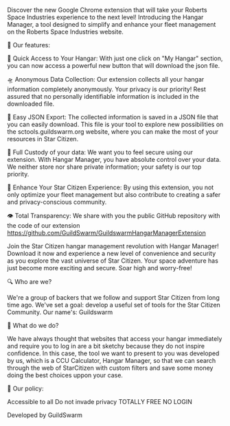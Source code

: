 Discover the new Google Chrome extension that will take your Roberts Space Industries experience to the next level! Introducing the Hangar Manager, a tool designed to simplify and enhance your fleet management on the Roberts Space Industries website.

🌟 Our features:

🌌 Quick Access to Your Hangar: With just one click on "My Hangar" section, you can now access a powerful new button that will download the json file.

🛸 Anonymous Data Collection: Our extension collects all your hangar information completely anonymously. Your privacy is our priority! Rest assured that no personally identifiable information is included in the downloaded file.

📂 Easy JSON Export: The collected information is saved in a JSON file that you can easily download. This file is your tool to explore new possibilities on the sctools.guildswarm.org website, where you can make the most of your resources in Star Citizen.

🔐 Full Custody of your data: We want you to feel secure using our extension. With Hangar Manager, you have absolute control over your data. We neither store nor share private information; your safety is our top priority.

🚀 Enhance Your Star Citizen Experience: By using this extension, you not only optimize your fleet management but also contribute to creating a safer and privacy-conscious community.

👁️ Total Transparency: We share with you the public GitHub repository with the code of our extension
https://github.com/GuildSwarm/GuildswarmHangarManagerExtension

Join the Star Citizen hangar management revolution with Hangar Manager! Download it now and experience a new level of convenience and security as you explore the vast universe of Star Citizen. Your space adventure has just become more exciting and secure. Soar high and worry-free!

🔍 Who are we?

We're a group of backers that we follow and support Star Citizen from long time ago. 
We've set a goal: develop a useful set of tools for the Star Citizen Community. 
Our name's: Guildswarm

💼 What do we do?

We have always thought that websites that access your hangar immediately and require you to log in are a bit sketchy because they do not inspire confidence. In this case, the tool we want to present to you was developed by us, which is a CCU Calculator, Hangar Manager, so that we can search through the web of StarCitizen with custom filters and save some money doing the best choices uppon your case.

📜 Our policy:

Accessible to all
Do not invade privacy
TOTALLY FREE
NO LOGIN

Developed by GuildSwarm
